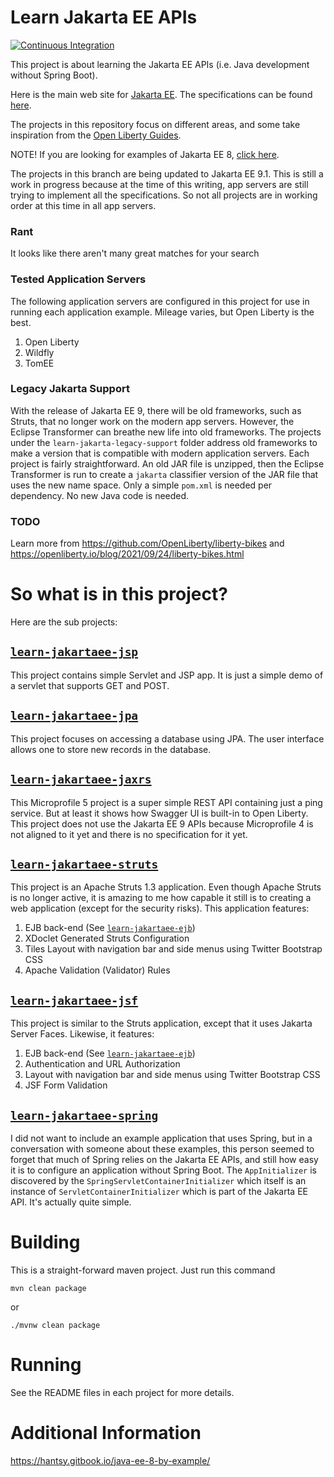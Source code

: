 Learn Jakarta EE APIs
=====================

[![Continuous Integration](https://github.com/mpuening/learn-jakartaee/actions/workflows/ci.yml/badge.svg)](https://github.com/mpuening/learn-jakartaee/actions/workflows/ci.yml)

This project is about learning the Jakarta EE APIs (i.e. Java development without Spring Boot).

Here is the main web site for [Jakarta EE](https://jakarta.ee/). The specifications 
can be found [here](https://jakarta.ee/specifications/).

The projects in this repository focus on different areas, and some take inspiration
from the [Open Liberty Guides](https://openliberty.io/guides/).

NOTE! If you are looking for examples of Jakarta EE 8, 
[click here](https://github.com/mpuening/learn-jakartaee/tree/jakartaee8).

The projects in this branch are being updated to Jakarta EE 9.1. This is still a work
in progress because at the time of this writing, app servers are still trying to implement
all the specifications. So not all projects are in working order at this time in all
app servers.

### Rant

It looks like there aren't many great matches for your search

### Tested Application Servers

The following application servers are configured in this project for use in running
each application example. Mileage varies, but Open Liberty is the best.

1. Open Liberty
2. Wildfly
3. TomEE

### Legacy Jakarta Support

With the release of Jakarta EE 9, there will be old frameworks, such as Struts, that no longer work
on the modern app servers. However, the Eclipse Transformer can breathe new life into old frameworks.
The projects under the `learn-jakarta-legacy-support` folder address old frameworks to make a version that
is compatible with modern application servers. Each project is fairly straightforward. An old JAR file
is unzipped, then the Eclipse Transformer is run to create a `jakarta` classifier version of the JAR file
that uses the new name space. Only a simple `pom.xml` is needed per dependency. No new Java code is
needed.

### TODO

Learn more from https://github.com/OpenLiberty/liberty-bikes and https://openliberty.io/blog/2021/09/24/liberty-bikes.html

So what is in this project?
===========================

Here are the sub projects:

## [`learn-jakartaee-jsp`](./learn-jakartaee-jsp)

This project contains simple Servlet and JSP app. It is just a simple demo of a servlet 
that supports GET and POST.

## [`learn-jakartaee-jpa`](./learn-jakartaee-jpa)

This project focuses on accessing a database using JPA. The user interface allows one 
to store new records in the database.

## [`learn-jakartaee-jaxrs`](./learn-jakartaee-jaxrs)

This Microprofile 5 project is a super simple REST API containing just a ping service.
But at least  it shows how Swagger UI is built-in to Open Liberty. This project does
not use the Jakarta EE 9 APIs because Microprofile 4 is not aligned to it yet and
there is no specification for it yet.

## [`learn-jakartaee-struts`](./learn-jakartaee-struts)

This project is an Apache Struts 1.3 application. Even though Apache Struts is no longer 
active, it is amazing to me how capable it still is to creating a web application (except
for the security risks). This application features:

1. EJB back-end (See [`learn-jakartaee-ejb`](./learn-jakartaee-ejb))
2. XDoclet Generated Struts Configuration
3. Tiles Layout with navigation bar and side menus using Twitter Bootstrap CSS
4. Apache Validation (Validator) Rules

## [`learn-jakartaee-jsf`](./learn-jakartaee-jsf)

This project is similar to the Struts application, except that it uses Jakarta Server 
Faces. Likewise, it features:

1. EJB back-end (See [`learn-jakartaee-ejb`](./learn-jakartaee-ejb))
2. Authentication and URL Authorization
3. Layout with navigation bar and side menus using Twitter Bootstrap CSS
4. JSF Form Validation

## [`learn-jakartaee-spring`](./learn-jakartaee-spring)

I did not want to include an example application that uses Spring, but in a conversation 
with someone about these examples, this person seemed to forget that much of Spring relies 
on the Jakarta EE APIs, and still how easy it is to configure an application without 
Spring Boot. The `AppInitializer` is discovered by the `SpringServletContainerInitializer`
which itself is an instance of `ServletContainerInitializer` which is part of the Jakarta 
EE API. It's actually quite simple.

Building
========

This is a straight-forward maven project. Just run this command

```
mvn clean package
```

or

```
./mvnw clean package
```

Running
=======

See the README files in each project for more details.

Additional Information
======================

https://hantsy.gitbook.io/java-ee-8-by-example/
